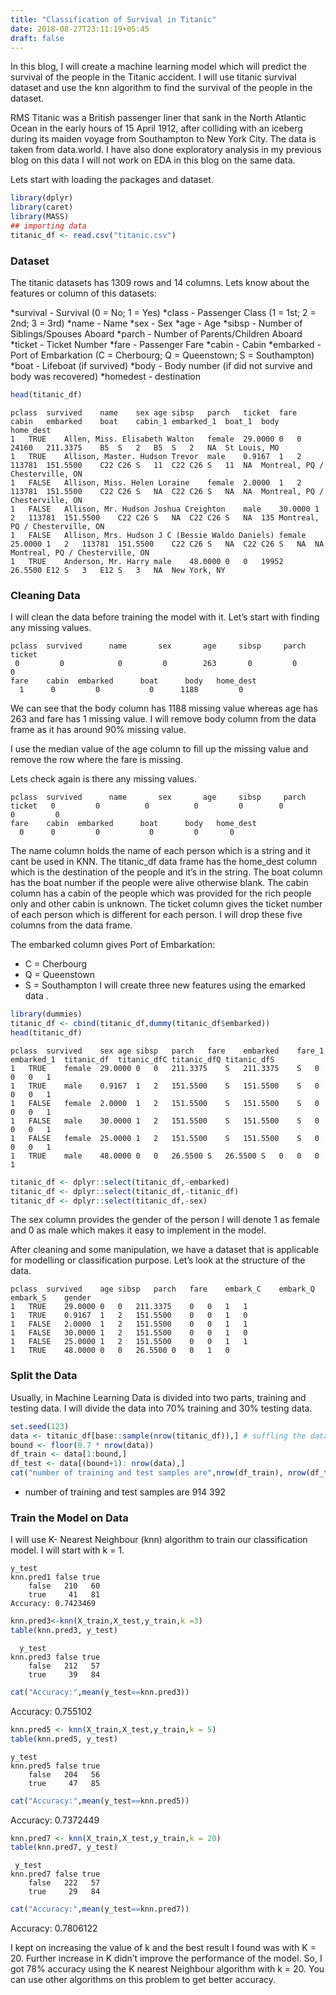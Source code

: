 ```yaml
---
title: "Classification of Survival in Titanic"
date: 2018-08-27T23:11:19+05:45
draft: false
---
```


In this blog, I will create a machine learning model which will predict the survival of the people in the Titanic accident. I will use titanic survival dataset and use the knn algorithm to find the survival of the people in the dataset.



RMS Titanic was a British passenger liner that sank in the North Atlantic Ocean in the early hours of 15 April 1912, after colliding with an iceberg during its maiden voyage from Southampton to New York City. The data is taken from data.world. I have also done exploratory analysis in my previous blog on this data I will not work on EDA in this blog on the same data.

Lets start with loading the packages and dataset.

```R
library(dplyr)
library(caret)
library(MASS)
## importing data
titanic_df <- read.csv("titanic.csv")
```

### Dataset

The titanic datasets has 1309 rows and 14 columns. Lets know about the features or column of this datasets:

*survival - Survival (0 = No; 1 = Yes)
*class - Passenger Class (1 = 1st; 2 = 2nd; 3 = 3rd)
*name - Name
*sex - Sex
*age - Age
*sibsp - Number of Siblings/Spouses Aboard
*parch - Number of Parents/Children Aboard
*ticket - Ticket Number
*fare - Passenger Fare
*cabin - Cabin
*embarked - Port of Embarkation (C = Cherbourg; Q = Queenstown; S = Southampton)
*boat - Lifeboat (if survived)
*body - Body number (if did not survive and body was recovered)
*homedest - destination

```R
head(titanic_df)
```

```
pclass	survived	name	sex	age	sibsp	parch	ticket	fare	cabin	embarked	boat	cabin_1	embarked_1	boat_1	body	home_dest
1	TRUE	Allen, Miss. Elisabeth Walton	female	29.0000	0	0	24160	211.3375	B5	S	2	B5	S	2	NA	St Louis, MO
1	TRUE	Allison, Master. Hudson Trevor	male	0.9167	1	2	113781	151.5500	C22 C26	S	11	C22 C26	S	11	NA	Montreal, PQ / Chesterville, ON
1	FALSE	Allison, Miss. Helen Loraine	female	2.0000	1	2	113781	151.5500	C22 C26	S	NA	C22 C26	S	NA	NA	Montreal, PQ / Chesterville, ON
1	FALSE	Allison, Mr. Hudson Joshua Creighton	male	30.0000	1	2	113781	151.5500	C22 C26	S	NA	C22 C26	S	NA	135	Montreal, PQ / Chesterville, ON
1	FALSE	Allison, Mrs. Hudson J C (Bessie Waldo Daniels)	female	25.0000	1	2	113781	151.5500	C22 C26	S	NA	C22 C26	S	NA	NA	Montreal, PQ / Chesterville, ON
1	TRUE	Anderson, Mr. Harry	male	48.0000	0	0	19952	26.5500	E12	S	3	E12	S	3	NA	New York, NY
```

### Cleaning Data

I will clean the data before training the model with it. Let’s start with finding any missing values.


```
pclass  survived      name       sex       age     sibsp     parch    ticket  
 0         0            0         0        263       0         0         0          
fare    cabin  embarked      boat      body   home_dest 
  1      0         0           0      1188         0
```

We can see that the body column has 1188 missing value whereas age has 263 and fare has 1 missing value. I will remove body column from the data frame as it has around 90% missing value.

I use the median value of the age column to fill up the missing value and remove the row where the fare is missing.

Lets check again is there any missing values.

```
pclass  survived      name       sex       age     sibsp     parch    ticket   0         0          0          0         0        0         0         0          
fare    cabin  embarked      boat      body   home_dest 
  0      0         0           0         0       0
```

The name column holds the name of each person which is a string and it cant be used in KNN. The titanic_df data frame has the home_dest column which is the destination of the people and it’s in the string. The boat column has the boat number if the people were alive otherwise blank. The cabin column has a cabin of the people which was provided for the rich people only and other cabin is unknown. The ticket column gives the ticket number of each person which is different for each person. I will drop these five columns from the data frame.

The embarked column gives Port of Embarkation:

* C = Cherbourg
* Q = Queenstown
* S = Southampton I will create three new features using the emarked data .

```R
library(dummies)
titanic_df <- cbind(titanic_df,dummy(titanic_df$embarked))
head(titanic_df)
```

```
pclass	survived	sex	age	sibsp	parch	fare	embarked	fare_1	embarked_1	titanic_df	titanic_dfC	titanic_dfQ	titanic_dfS
1	TRUE	female	29.0000	0	0	211.3375	S	211.3375	S	0	0	0	1
1	TRUE	male	0.9167	1	2	151.5500	S	151.5500	S	0	0	0	1
1	FALSE	female	2.0000	1	2	151.5500	S	151.5500	S	0	0	0	1
1	FALSE	male	30.0000	1	2	151.5500	S	151.5500	S	0	0	0	1
1	FALSE	female	25.0000	1	2	151.5500	S	151.5500	S	0	0	0	1
1	TRUE	male	48.0000	0	0	26.5500	S	26.5500	S	0	0	0	1
```

```R
titanic_df <- dplyr::select(titanic_df,-embarked)
titanic_df <- dplyr::select(titanic_df,-titanic_df)
titanic_df <- dplyr::select(titanic_df,-sex)
```

The sex column provides the gender of the person I will denote 1 as female and 0 as male which makes it easy to implement in the model.

After cleaning and some manipulation, we have a dataset that is applicable for modelling or classification purpose. Let’s look at the structure of the data.

```
pclass	survived	age	sibsp	parch	fare	embark_C	embark_Q	embark_S	gender
1	TRUE	29.0000	0	0	211.3375	0	0	1	1
1	TRUE	0.9167	1	2	151.5500	0	0	1	0
1	FALSE	2.0000	1	2	151.5500	0	0	1	1
1	FALSE	30.0000	1	2	151.5500	0	0	1	0
1	FALSE	25.0000	1	2	151.5500	0	0	1	1
1	TRUE	48.0000	0	0	26.5500	0	0	1	0
```

### Split the Data

Usually, in Machine Learning Data is divided into two parts, training and testing data. I will divide the data into 70% training and 30% testing data.

```R
set.seed(123)
data <- titanic_df[base::sample(nrow(titanic_df)),] # suffling the data
bound <- floor(0.7 * nrow(data))
df_train <- data[1:bound,]
df_test <- data[(bound+1): nrow(data),]
cat("number of training and test samples are",nrow(df_train), nrow(df_test))
```

* number of training and test samples are 914 392

### Train the Model on Data

I will use K- Nearest Neighbour (knn) algorithm to train our classification model. I will start with k = 1.

```
y_test
knn.pred1 false true
    false   210   60
    true     41   81
Accuracy: 0.7423469
```

```R
knn.pred3<-knn(X_train,X_test,y_train,k =3)
table(knn.pred3, y_test)
```

```
  y_test
knn.pred3 false true
    false   212   57
    true     39   84
```

```R
cat("Accuracy:",mean(y_test==knn.pred3))
```


Accuracy: 0.755102

```R
knn.pred5 <- knn(X_train,X_test,y_train,k = 5)
table(knn.pred5, y_test)
```

```
y_test
knn.pred5 false true
    false   204   56
    true     47   85
```

```R
cat("Accuracy:",mean(y_test==knn.pred5))
```

Accuracy: 0.7372449

```R
knn.pred7 <- knn(X_train,X_test,y_train,k = 20)
table(knn.pred7, y_test)
```

```
 y_test
knn.pred7 false true
    false   222   57
    true     29   84
```
```R
cat("Accuracy:",mean(y_test==knn.pred7))
```

Accuracy: 0.7806122

I kept on increasing the value of k and the best result I found was with K = 20. Further increase in K didn’t improve the performance of the model. So, I got 78% accuracy using the K nearest Neighbour algorithm with k = 20. You can use other algorithms on this problem to get better accuracy.